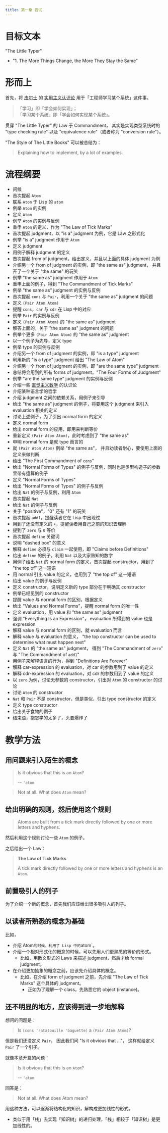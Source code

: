 ```yaml
---
title: 第一章 尝试
---
```


# 目标文本

"The Little Typer"

- "1. The More Things Change, the More They Stay the Same"

# 形而上

首先，将 [皮尔士](https://en.wikipedia.org/wiki/Charles_Sanders_Peirce) 的
[实用主义认识论](https://en.wikipedia.org/wiki/Pragmatism)
用于「工程师学习某个系统」这件事。

> 「学习」即「学会如何实现」；\
> 「学习某个系统」即「学会如何实现某个系统」。

贯穿 "The Little Typer" 的 Law 于 Commandment，
其实是实现类型系统时的 "type checking rule"
以及 "equivalence rule"（或者称为 "conversion rule"）。

"The Style of The Little Books" 可以被总结为：

> Explaining how to implement, by a lot of examples.

# 流程纲要

- 问候
- 首次提起 `Atom`
- 联系 `Atom` 于 Lisp 的 `atom`
- 例举 `Atom` 的实例
- 定义 `Atom`
- 例举 `Atom` 的实例与反例
- 重申 `Atom` 的定义，作为 "The Law of Tick Marks"
- 首次提起 judgment，以 "is a" judgment 为例，它是 Law 之形式化
- 例举 "is a" judgment 作用于 `Atom`
- 定义 judgment
- 用例子解释 judgment 的定义
- 首次提起 from of judgment，给出定义，并且以上面的具体 judgment 为例
- 介绍另一个 from of judgment 的实例，即 "the same as" judgment，
  并且开了一个关于 "the same" 的玩笑
- 例举 "the same as" judgment 作用于 `Atom`
- 重申上面的例子，得到 "The Commandment of Tick Marks"
- 例举 "the same as" judgment 的实例与反例
- 首次提起 `cons` 与 `Pair`，利用一个关于 "the same as" judgment 的问题
- 定义 `(Pair Atom Atom)`
- 提醒 `cons`，`car` 与 `cdr` 在 Lisp 中的对应
- 例举 `Pair` 的实例与反例
- 定义 `(Pair Atom Atom)` 的 "the same as" judgment
- 解答上面的，关于 "the same as" judgment 的问题
- 例举个更多 `(Pair Atom Atom)` 的 "the same as" judgment
- 以一个例子为先导，定义 type
- 例举 type 的实例与反例
- 介绍另一个 from of judgment 的实例，即 "is a type" judgment
- 利用新的 "is a type" judgment 给出 "The Law of Atom"
- 介绍另一个 from of judgment 的实例，即 "are the same type" judgment
- 总结将会用到的所有 forms of judgment，"The Four Forms of Judgment"
- 例举 "are the same type" judgment 的实例与反例
- 介绍一些 [直觉主义数学](https://en.wikipedia.org/wiki/Intuitionism) 的认识论
- 介绍某种语言学的哲学
- 介绍 judgment 之间的依赖关系，用例子来引导
- 给出 "the same as" judgment 的例子，将要用这个 judgment 来引入 evaluation 相关的定义
- 讨论上述例子，为了引出 normal form 的定义
- 定义 normal form
- 给出 normal form 的应用，即用来判断等价
- 重新定义 `(Pair Atom Atom)`，此时考虑到了 "the same as"
- 申明 normal form 是就 type 而言的
- 就 `(Pair Atom Atom)` 例举 "the same as"，
  并且劝读者耐心，要使用上面的定义来做判断
- 给出 "The First Commandment of `cons`"
- 给出 "Normal Forms of Types" 的例子与反例，同时也是类型构造子的参数里带有运算的例子
- 定义 "Normal Forms of Types"
- 给出 "Normal Forms of Types" 的例子与反例
- 给出 `Nat` 的例子与反例，利用 `Atom`
- 首次提起 `Nat`
- 给出 `Nat` 的例子与反例
- 关于 "positive"，"0" 还有 "1" 的玩笑
- 首次提起 `add1`，提醒读者它在 Lisp 中出现过
- 用到了还没有定义的 `+`，提醒读者用自己之前的知识去理解
- 提到了 `zero` 与 `0` 等价
- 首次提起 `define` 关键词
- 说明 "dashed box" 的意义
- 解释 `define` 必须与 `claim` 一起使用，即 "Claims before Definitions"
- 给出 `define` 的例子，利用 `Nat` 以及大家熟知的数字
- 用例子给出 `Nat` 的 normal form 的定义，首次提起 constructor，用到了 "the top of" 这一短语
- 用 normal 引出 value 的定义，也用到了 "the top of" 这一短语
- 给出 value 的例子与反例
- 定义 constructor，说明定义新的 type 部分在于明确其 constructor
- 例举已经见到的 constructor
- 提醒 value 与 normal form 的区别，根据定义
- 给出 "Values and Normal Forms"，提醒 normal form 的唯一性
- 定义 evaluation，用 value 和 "the same as" judgment
- 强调 "Everything Is an Expression"，
  evaluation 所得到的 value 也是 expression
- 解释 value 与 normal form 的区别，就 evaluation 而言
- 解释 value 与 evaluation 的意义，
  "the top constructor can be used to determine what must happen next"
- 定义 `Nat` 的 "the same as" judgment，
  得到 "The Commandment of `zero`"
  与 "The Commandment of `add1`"
- 用例子来解释语言的行为，得到 "Definitions Are Forever"
- 解释 car-expression 的 evaluation，对 car 的参数用到了 value 的定义
- 解释 cdr-expression 的 evaluation，对 cdr 的参数用到了 value 的定义
- 以 `zero` 为例，讨论无参数的 constructor，引出对 `Atom` 的 constructor 的讨论
- 讨论 `Atom` 的 constructor
- `Nat` 和 `Pair` 不是 constructor，但是类似，引出 type constructor 的定义
- 定义 type constructor
- 给出关于食物的例子
- 结束语，抱怨学的太多了，头要爆炸了

# 教学方法

## 用问题来引入陌生的概念

> Is it obvious that this is an `Atom`?
>
> -- `'atom`

> Not at all. What does `Atom` mean?

## 给出明确的规则，然后使用这个规则

> Atoms are built from a tick mark
> directly followed by one or more letters
> and hyphens.

然后利用这个规则讨论一些 `Atom` 的例子。

之后给出一个 Law：

> **The Law of Tick Marks**
>
> A tick mark directly followed by one or more
> letters and hyphens is an `Atom`.

## 前置吸引人的列子

为了介绍一个新的概念，首先我们应该给出很多吸引人的列子。

## 以读者所熟悉的概念为基础

比如，

- 介绍 Atom` 的时候，利用了 Lisp 中的 `atom`。
- 介绍一个相对形式化的概念的时候，可以先用人们更熟悉的等价的形式。
  - 比如，用散文形式的 Laws 来描述 judgment，然后才给 formal judgment。
- 在介绍更加抽象的概念之前，应该先介绍具体的概念。
  - 比如，在介绍 form of judgment 之前，先介绍 "The Law of Tick Marks" 这个具体的 judgment。
    - 正如为了理解一个 class，先熟悉它的 object (instance)。

## 还不明显的地方，应该得到进一步地解释

想问的问题是：

> Is `(cons 'ratatouille 'baguette)` a `(Pair Atom Atom)`?

但是我们还没定义 `Pair`，
因此我们问 "Is it obvious that ..."，
这样就给定义 `Pair` 了一个引子。

就像本章开篇的问题：

> Is it obvious that this is an `Atom`?
>
> -- `'atom`

回答是：

> Not at all. What does Atom mean?

用这种方法，可以逐渐将结构化的知识，解构成更加线性的形式。

- 类似于用「栈」去实现「知识树」的递归处理，「栈」相较于「知识树」是更加线性的。
